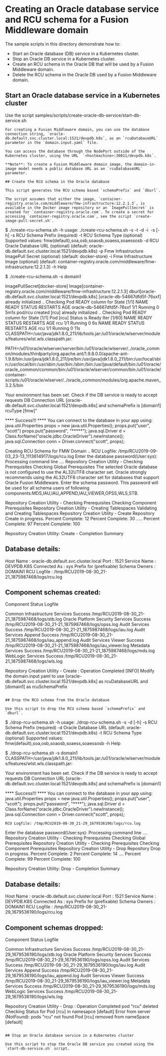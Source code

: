 # Creating an Oracle database service and RCU schema for a Fusion Middleware domain

The sample scripts in this directory demonstrate how to:
* Start an Oracle database (DB) service in a Kubernetes cluster.
* Stop an Oracle DB service in a Kubernetes cluster.
* Create an RCU schema in the Oracle DB that will be used by a Fusion Middleware domain.
* Delete the RCU schema in the Oracle DB used by a Fusion Middleware domain.


## Start an Oracle database service in a Kubernetes cluster

Use the script samples/scripts/create-oracle-db-service/start-db-service.sh


```
For creating a Fusion Middleware domain, you can use the database connection string, `oracle-db.default.svc.cluster.local:1521/devpdb.k8s`, as an `rcuDatabaseURL` parameter in the `domain.input.yaml` file.

You can access the database through the NodePort outside of the Kubernetes cluster, using the URL  `<hostmachine>:30011/devpdb.k8s`.

**Note**: To create a Fusion Middleware domain image, the domain-in-image model needs a public database URL as an `rcuDatabaseURL` parameter.

## Create the RCU schema in the Oracle database

This script generates the RCU schema based `schemaPrefix` and `dburl`.

The script assumes that either the image, `container-registry.oracle.com/middleware/fmw-infrastructure:12.2.1.3`, is available in the Docker image repository or an `ImagePullSecret` is created for `container-registry.oracle.com`. To create a secret for accessing `container-registry.oracle.com`, see the script `create-image-pull-secret.sh`.

```
$ ./create-rcu-schema.sh -h
usage: ./create-rcu-schema.sh -s <schemaPrefix> -t <rcuType> -d <dburl> -i <image> -s <dockerstore> [-h]
  -s RCU Schema Prefix (required)
  -t RCU Schema Type (optional)
      Supported values: fmw(default),soa,osb,soaosb,soaess,soaessosb
  -d RCU Oracle Database URL (optional)
      (default: oracle-db.default.svc.cluster.local:1521/devpdb.k8s)
  -p Fmw Infrastructure ImagePull Secret (optional)
      (default: docker-store)
  -i Fmw Infrastructure Image (optional)
      (default: container-registry.oracle.com/middleware/fmw-infrastructure:12.2.1.3)
  -h Help

$ ./create-rcu-schema.sh -s domain1

ImagePullSecret[docker-store] Image[container-registry.oracle.com/middleware/fmw-infrastructure:12.2.1.3] dburl[oracle-db.default.svc.cluster.local:1521/devpdb.k8s]
[oracle-db-54667dfd5f-76sxf] already initialized ..
Checking Pod READY column for State [1/1]
NAME                         READY   STATUS    RESTARTS   AGE
oracle-db-54667dfd5f-76sxf   1/1     Running   0          5m1s
pod/rcu created
[rcu] already initialized ..
Checking Pod READY column for State [1/1]
Pod [rcu] Status is Ready Iter [1/60]
NAME   READY   STATUS    RESTARTS   AGE
rcu    1/1     Running   0          6s
NAME   READY   STATUS    RESTARTS   AGE
rcu    1/1     Running   0          11s
CLASSPATH=/usr/java/jdk1.8.0_211/lib/tools.jar:/u01/oracle/wlserver/modules/features/wlst.wls.classpath.jar:

PATH=/u01/oracle/wlserver/server/bin:/u01/oracle/wlserver/../oracle_common/modules/thirdparty/org.apache.ant/1.9.8.0.0/apache-ant-1.9.8/bin:/usr/java/jdk1.8.0_211/jre/bin:/usr/java/jdk1.8.0_211/bin:/usr/local/sbin:/usr/local/bin:/usr/sbin:/usr/bin:/sbin:/bin:/usr/java/default/bin:/u01/oracle/oracle_common/common/bin:/u01/oracle/wlserver/common/bin:/u01/oracle/container-scripts:/u01/oracle/wlserver/../oracle_common/modules/org.apache.maven_3.2.5/bin

Your environment has been set.
Check if the DB service is ready to accept requests
DB Connection URL [oracle-db.default.svc.cluster.local:1521/devpdb.k8s] and schemaPrefix is [domain1] rcuType [fmw]"

**** Success!!! ****
You can connect to the database in your app using:
  java.util.Properties props = new java.util.Properties();
  props.put("user", "scott")
  props.put("password", "*****");
  java.sql.Driver d =
    Class.forName("oracle.jdbc.OracleDriver").newInstance();
  java.sql.Connection conn =
    Driver.connect("scott", props);

Creating RCU Schema for FMW Domain ..
	RCU Logfile: /tmp/RCU2019-09-03_23-13_1113614917/logs/rcu.log
Enter the database password(User:sys):
Processing command line ....
Repository Creation Utility - Checking Prerequisites
Checking Global Prerequisites
The selected Oracle database is not configured to use the AL32UTF8 character set. Oracle strongly recommends using the AL32UTF8 character set for databases that support Oracle Fusion Middleware.
Enter the schema password. This password will be used for all schema users of following components:MDS,IAU,IAU_APPEND,IAU_VIEWER,OPSS,WLS,STB.

Repository Creation Utility - Checking Prerequisites
Checking Component Prerequisites
Repository Creation Utility - Creating Tablespaces
Validating and Creating Tablespaces
Repository Creation Utility - Create
Repository Create in progress.
Percent Complete: 12
Percent Complete: 30
.....
Percent Complete: 97
Percent Complete: 100

Repository Creation Utility: Create - Completion Summary

Database details:
--------------------
Host Name                         : oracle-db.default.svc.cluster.local
Port                              : 1521
Service Name                      : DEVPDB.K8S
Connected As                      : sys
Prefix for (prefixable) Schema Owners        : DOMAIN1
RCU Logfile                : /tmp/RCU2019-08-30_21-21_1875987468/logs/rcu.log

Component schemas created:
-----------------------------
Component                                    Status         Logfile		

Common Infrastructure Services               Success        /tmp/RCU2019-08-30_21-21_1875987468/logs/stb.log
Oracle Platform Security Services            Success        /tmp/RCU2019-08-30_21-21_1875987468/logs/opss.log
Audit Services                               Success        /tmp/RCU2019-08-30_21-21_1875987468/logs/iau.log
Audit Services Append                        Success        /tmp/RCU2019-08-30_21-21_1875987468/logs/iau_append.log
Audit Services Viewer                        Success        /tmp/RCU2019-08-30_21-21_1875987468/logs/iau_viewer.log
Metadata Services                            Success        /tmp/RCU2019-08-30_21-21_1875987468/logs/mds.log
WebLogic Services                            Success        /tmp/RCU2019-08-30_21-21_1875987468/logs/wls.log

Repository Creation Utility - Create : Operation Completed
[INFO] Modify the domain.input.yaml to use [oracle-db.default.svc.cluster.local:1521/devpdb.k8s] as rcuDatabaseURL and [domain1] as rcuSchemaPrefix
```

## Drop the RCU schema from the Oracle database

Use this script to drop the RCU schema based `schemaPrefix` and `dburl`.

```
$ ./drop-rcu-schema.sh -h
usage: ./drop-rcu-schema.sh -s <schemaPrefix> -d <dburl>  [-h]
  -s RCU Schema Prefix (required)
  -d Oracle Database URL
      (default: oracle-db.default.svc.cluster.local:1521/devpdb.k8s)
  -t RCU Schema Type (optional)
      Supported values: fmw(default),soa,osb,soaosb,soaess,soaessosb
  -h Help

$ ./drop-rcu-schema.sh -s domain1
CLASSPATH=/usr/java/jdk1.8.0_211/lib/tools.jar:/u01/oracle/wlserver/modules/features/wlst.wls.classpath.jar:

Your environment has been set.
Check if the DB service is ready to accept requests
DB Connection URL [oracle-db.default.svc.cluster.local:1521/devpdb.k8s] and schemaPrefix is [domain1]

**** Success!!! ****
You can connect to the database in your app using:
  java.util.Properties props = new java.util.Properties();
  props.put("user", "scott");
  props.put("password", "****");
  java.sql.Driver d =
    Class.forName("oracle.jdbc.OracleDriver").newInstance();
  java.sql.Connection conn =
    Driver.connect("scott", props);

	RCU Logfile: /tmp/RCU2019-08-30_21-29_1679536190/logs/rcu.log

Enter the database password(User:sys):
Processing command line ....
Repository Creation Utility - Checking Prerequisites
Checking Global Prerequisites
Repository Creation Utility - Checking Prerequisites
Checking Component Prerequisites
Repository Creation Utility - Drop
Repository Drop in progress.
Percent Complete: 2
Percent Complete: 14
....
Percent Complete: 99
Percent Complete: 100

Repository Creation Utility: Drop - Completion Summary

Database details:
----------------------------
Host Name                              : oracle-db.default.svc.cluster.local
Port                                   : 1521
Service Name                           : DEVPDB.K8S
Connected As                           : sys
Prefix for (prefixable) Schema Owners        : DOMAIN1
RCU Logfile                                  : /tmp/RCU2019-08-30_21-29_1679536190/logs/rcu.log

Component schemas dropped:
-----------------------------
Component                                    Status         Logfile		

Common Infrastructure Services               Success        /tmp/RCU2019-08-30_21-29_1679536190/logs/stb.log
Oracle Platform Security Services            Success        /tmp/RCU2019-08-30_21-29_1679536190/logs/opss.log
Audit Services                               Success        /tmp/RCU2019-08-30_21-29_1679536190/logs/iau.log
Audit Services Append                        Success        /tmp/RCU2019-08-30_21-29_1679536190/logs/iau_append.log
Audit Services Viewer                        Success        /tmp/RCU2019-08-30_21-29_1679536190/logs/iau_viewer.log
Metadata Services                            Success        /tmp/RCU2019-08-30_21-29_1679536190/logs/mds.log
WebLogic Services                            Success        /tmp/RCU2019-08-30_21-29_1679536190/logs/wls.log

Repository Creation Utility - Drop : Operation Completed
pod "rcu" deleted
Checking Status for Pod [rcu] in namesapce [default]
Error from server (NotFound): pods "rcu" not found
Pod [rcu] removed from nameSpace [default]
```

## Stop an Oracle database service in a Kubernetes cluster

Use this script to stop the Oracle DB service you created using the `start-db-service.sh` script.

```

